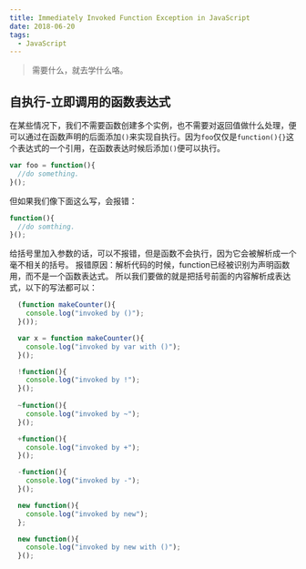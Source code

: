 ```yaml
---
title: Immediately Invoked Function Exception in JavaScript
date: 2018-06-20
tags: 
  - JavaScript
---
```


> 需要什么，就去学什么咯。

## 自执行-立即调用的函数表达式
在某些情况下，我们不需要函数创建多个实例，也不需要对返回值做什么处理，便可以通过在函数声明的后面添加`()`来实现自执行。因为`foo`仅仅是`function(){}`这个表达式的一个引用，在函数表达时候后添加`()`便可以执行。
```JavaScript
var foo = function(){
  //do something.
}();
```
但如果我们像下面这么写，会报错：

```JavaScript
function(){
  //do somthing.
}();
```

给括号里加入参数的话，可以不报错，但是函数不会执行，因为它会被解析成一个毫不相关的括号。
报错原因：解析代码的时候，function已经被识别为声明函数用，而不是一个函数表达式。
所以我们要做的就是把括号前面的内容解析成表达式，以下的写法都可以：
```JavaScript
  (function makeCounter(){
    console.log("invoked by ()");
  }());

  var x = function makeCounter(){
    console.log("invoked by var with ()");
  }();

  !function(){
    console.log("invoked by !");
  }();
  
  ~function(){
    console.log("invoked by ~");
  }();

  +function(){
    console.log("invoked by +");
  }();

  -function(){
    console.log("invoked by -");
  }();

  new function(){
    console.log("invoked by new");
  };

  new function(){
    console.log("invoked by new with ()");
  }();
```
